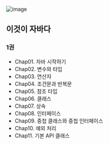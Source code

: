 ![image](https://user-images.githubusercontent.com/88545516/135074800-95eab8f5-a40d-4446-b123-aa2ac2271e71.png)
## 이것이 자바다
### 1권
- Chap01. 자바 시작하기
- Chap02. 변수와 타입
- Chap03. 연산자
- Chap04. 조건문과 반복문
- Chap05. 참조 타입
- Chap06. 클래스
- Chap07. 상속
- Chap08. 인터페이스
- Chap09. 중첩 클래스와 중첩 인터페이스
- Chap10. 예외 처리
- Chap11. 기본 API 클래스
